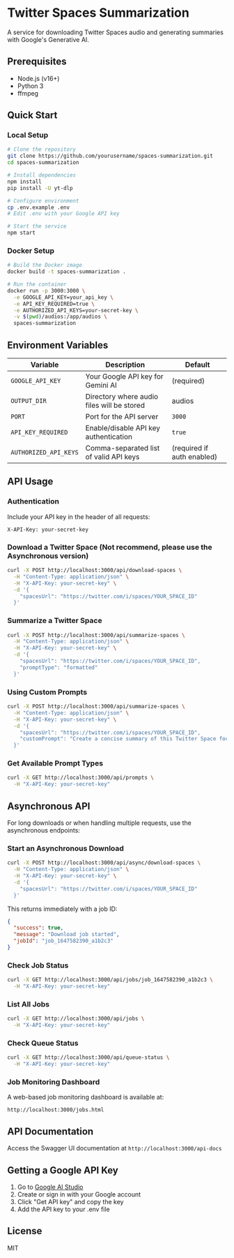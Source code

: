 # Twitter Spaces Summarization

A service for downloading Twitter Spaces audio and generating summaries with Google's Generative AI.

## Prerequisites

- Node.js (v16+)
- Python 3
- ffmpeg

## Quick Start

### Local Setup

```bash
# Clone the repository
git clone https://github.com/yourusername/spaces-summarization.git
cd spaces-summarization

# Install dependencies
npm install
pip install -U yt-dlp

# Configure environment
cp .env.example .env
# Edit .env with your Google API key

# Start the service
npm start
```

### Docker Setup

```bash
# Build the Docker image
docker build -t spaces-summarization .

# Run the container
docker run -p 3000:3000 \
  -e GOOGLE_API_KEY=your_api_key \
  -e API_KEY_REQUIRED=true \
  -e AUTHORIZED_API_KEYS=your-secret-key \
  -v $(pwd)/audios:/app/audios \
  spaces-summarization
```

## Environment Variables

| Variable | Description | Default |
|----------|-------------|---------|
| `GOOGLE_API_KEY` | Your Google API key for Gemini AI | (required) |
| `OUTPUT_DIR` | Directory where audio files will be stored | audios |
| `PORT` | Port for the API server | `3000` |
| `API_KEY_REQUIRED` | Enable/disable API key authentication | `true` |
| `AUTHORIZED_API_KEYS` | Comma-separated list of valid API keys | (required if auth enabled) |

## API Usage

### Authentication

Include your API key in the header of all requests:

```
X-API-Key: your-secret-key
```

### Download a Twitter Space (Not recommend, please use the Asynchronous version)

```bash
curl -X POST http://localhost:3000/api/download-spaces \
  -H "Content-Type: application/json" \
  -H "X-API-Key: your-secret-key" \
  -d '{
    "spacesUrl": "https://twitter.com/i/spaces/YOUR_SPACE_ID"
  }'
```

### Summarize a Twitter Space

```bash
curl -X POST http://localhost:3000/api/summarize-spaces \
  -H "Content-Type: application/json" \
  -H "X-API-Key: your-secret-key" \
  -d '{
    "spacesUrl": "https://twitter.com/i/spaces/YOUR_SPACE_ID",
    "promptType": "formatted"
  }'
```

### Using Custom Prompts

```bash
curl -X POST http://localhost:3000/api/summarize-spaces \
  -H "Content-Type: application/json" \
  -H "X-API-Key: your-secret-key" \
  -d '{
    "spacesUrl": "https://twitter.com/i/spaces/YOUR_SPACE_ID",
    "customPrompt": "Create a concise summary of this Twitter Space focusing only on the main topics discussed."
  }'
```

### Get Available Prompt Types

```bash
curl -X GET http://localhost:3000/api/prompts \
  -H "X-API-Key: your-secret-key"
```

## Asynchronous API

For long downloads or when handling multiple requests, use the asynchronous endpoints:

### Start an Asynchronous Download

```bash
curl -X POST http://localhost:3000/api/async/download-spaces \
  -H "Content-Type: application/json" \
  -H "X-API-Key: your-secret-key" \
  -d '{
    "spacesUrl": "https://twitter.com/i/spaces/YOUR_SPACE_ID"
  }'
```

This returns immediately with a job ID:
```json
{
  "success": true,
  "message": "Download job started",
  "jobId": "job_1647582390_a1b2c3"
}
```

### Check Job Status

```bash
curl -X GET http://localhost:3000/api/jobs/job_1647582390_a1b2c3 \
  -H "X-API-Key: your-secret-key"
```

### List All Jobs

```bash
curl -X GET http://localhost:3000/api/jobs \
  -H "X-API-Key: your-secret-key"
```

### Check Queue Status

```bash
curl -X GET http://localhost:3000/api/queue-status \
  -H "X-API-Key: your-secret-key"
```

### Job Monitoring Dashboard

A web-based job monitoring dashboard is available at:
```
http://localhost:3000/jobs.html
```

## API Documentation

Access the Swagger UI documentation at `http://localhost:3000/api-docs`

## Getting a Google API Key

1. Go to [Google AI Studio](https://makersuite.google.com/app/apikey)
2. Create or sign in with your Google account
3. Click "Get API key" and copy the key
4. Add the API key to your .env file

## License

MIT